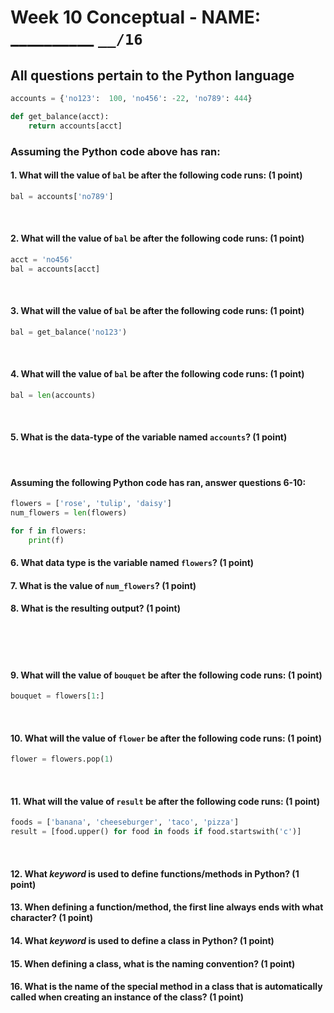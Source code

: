 # Week 10 Conceptual - NAME: __________ `__/16` 

## All questions pertain to the Python language

```python
accounts = {'no123':  100, 'no456': -22, 'no789': 444}

def get_balance(acct):
	return accounts[acct]

```
### Assuming the Python code above has ran:

#### 1. What will the value of `bal` be after the following code runs: (1 point)

```python
bal = accounts['no789']
```
<br>

#### 2. What will the value of `bal` be after the following code runs: (1 point)

```python
acct = 'no456'
bal = accounts[acct]
```
<br>

#### 3. What will the value of `bal` be after the following code runs: (1 point)

```python
bal = get_balance('no123')
```
<br>

#### 4. What will the value of `bal` be after the following code runs: (1 point)
```python
bal = len(accounts)
```
<br>

#### 5. What is the data-type of the variable named `accounts`? (1 point)
<br>

#### Assuming the following Python code has ran, answer questions 6-10:

```python
flowers = ['rose', 'tulip', 'daisy']
num_flowers = len(flowers)

for f in flowers:
    print(f)
```


#### 6. What data type is the variable named `flowers`? (1 point)

#### 7. What is the value of `num_flowers`? (1 point)

#### 8. What is the resulting output? (1 point)
<br><br><br>

#### 9. What will the value of `bouquet` be after the following code runs: (1 point)

```python
bouquet = flowers[1:]
```
<br>

#### 10. What will the value of `flower` be after the following code runs: (1 point)

```python
flower = flowers.pop(1)
```
<br>

#### 11. What will the value of `result` be after the following code runs: (1 point)

```python
foods = ['banana', 'cheeseburger', 'taco', 'pizza']
result = [food.upper() for food in foods if food.startswith('c')]
```
<br>

#### 12. What _keyword_ is used to define functions/methods in Python? (1 point)

#### 13. When defining a function/method, the first line always ends with what character? (1 point)

#### 14. What _keyword_ is used to define a class in Python? (1 point)

#### 15. When defining a class, what is the naming convention? (1 point)

#### 16. What is the name of the special method in a class that is automatically called when creating an instance of the class? (1 point)

